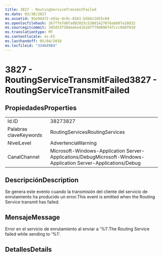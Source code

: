 ```yaml
---
title: 3827 - RoutingServiceTransmitFailed
ms.date: 03/30/2017
ms.assetid: 92e94472-e91e-4c9c-81b1-b5bb11655c04
ms.openlocfilehash: 267ffe7d8fad92025c53081427876ab607a18d32
ms.sourcegitcommit: 3d5d33f384eeba41b2dff79d096f47ccc8d8f03d
ms.translationtype: MT
ms.contentlocale: es-ES
ms.lasthandoff: 05/04/2018
ms.locfileid: "33464984"
---
```

# <a name="3827---routingservicetransmitfailed"></a><span data-ttu-id="8aed3-102">3827 - RoutingServiceTransmitFailed</span><span class="sxs-lookup"><span data-stu-id="8aed3-102">3827 - RoutingServiceTransmitFailed</span></span>
## <a name="properties"></a><span data-ttu-id="8aed3-103">Propiedades</span><span class="sxs-lookup"><span data-stu-id="8aed3-103">Properties</span></span>  
  
|||  
|-|-|  
|<span data-ttu-id="8aed3-104">Id.</span><span class="sxs-lookup"><span data-stu-id="8aed3-104">ID</span></span>|<span data-ttu-id="8aed3-105">3827</span><span class="sxs-lookup"><span data-stu-id="8aed3-105">3827</span></span>|  
|<span data-ttu-id="8aed3-106">Palabras clave</span><span class="sxs-lookup"><span data-stu-id="8aed3-106">Keywords</span></span>|<span data-ttu-id="8aed3-107">RoutingServices</span><span class="sxs-lookup"><span data-stu-id="8aed3-107">RoutingServices</span></span>|  
|<span data-ttu-id="8aed3-108">Nivel</span><span class="sxs-lookup"><span data-stu-id="8aed3-108">Level</span></span>|<span data-ttu-id="8aed3-109">Advertencia</span><span class="sxs-lookup"><span data-stu-id="8aed3-109">Warning</span></span>|  
|<span data-ttu-id="8aed3-110">Canal</span><span class="sxs-lookup"><span data-stu-id="8aed3-110">Channel</span></span>|<span data-ttu-id="8aed3-111">Microsoft-Windows-Application Server-Applications/Debug</span><span class="sxs-lookup"><span data-stu-id="8aed3-111">Microsoft-Windows-Application Server-Applications/Debug</span></span>|  
  
## <a name="description"></a><span data-ttu-id="8aed3-112">Descripción</span><span class="sxs-lookup"><span data-stu-id="8aed3-112">Description</span></span>  
 <span data-ttu-id="8aed3-113">Se genera este evento cuando la transmisión del cliente del servicio de enrutamiento ha producido un error.</span><span class="sxs-lookup"><span data-stu-id="8aed3-113">This event is emitted when the Routing Service transmit has failed.</span></span>  
  
## <a name="message"></a><span data-ttu-id="8aed3-114">Mensaje</span><span class="sxs-lookup"><span data-stu-id="8aed3-114">Message</span></span>  
 <span data-ttu-id="8aed3-115">Error en el servicio de enrutamiento al enviar a '%1'.</span><span class="sxs-lookup"><span data-stu-id="8aed3-115">The Routing Service failed while sending to '%1'.</span></span>  
  
## <a name="details"></a><span data-ttu-id="8aed3-116">Detalles</span><span class="sxs-lookup"><span data-stu-id="8aed3-116">Details</span></span>
